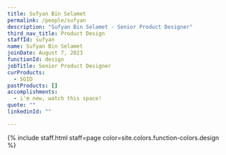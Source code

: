 ```yaml
---
title: Sufyan Bin Selamet
permalink: /people/sufyan
description: "Sufyan Bin Selamet - Senior Product Designer"
third_nav_title: Product Design
staffId: sufyan
name: Sufyan Bin Selamet
joinDate: August 7, 2023
functionId: design
jobTitle: Senior Product Designer
curProducts:
  - SGID
pastProducts: []
accomplishments:
  - i'm new, watch this space!
quote: ""
linkedinId: ""

---
```


{% include staff.html staff=page color=site.colors.function-colors.design %}
